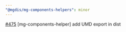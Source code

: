```yaml
---
"@mgdis/mg-components-helpers": minor
---
```


[#475](https://gitlab.mgdis.fr/core/core-ui/core-ui/-/issues/475) [mg-components-helper] add UMD export in dist
